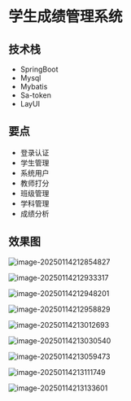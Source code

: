 # 学生成绩管理系统

<MyGlobalComponent />

## 技术栈
- SpringBoot
- Mysql
- Mybatis
- Sa-token
- LayUI

## 要点

- 登录认证
- 学生管理
- 系统用户
- 教师打分
- 班级管理
- 学科管理
- 成绩分析

<PaymentButton :productId="230" />

## 效果图

![image-20250114212854827](http://cdn.qiniu.liyansheng.top/img/image-20250114212854827.png)

![image-20250114212933317](http://cdn.qiniu.liyansheng.top/img/image-20250114212933317.png)

![image-20250114212948201](http://cdn.qiniu.liyansheng.top/img/image-20250114212948201.png)

![image-20250114212958829](http://cdn.qiniu.liyansheng.top/img/image-20250114212958829.png)

![image-20250114213012693](http://cdn.qiniu.liyansheng.top/img/image-20250114213012693.png)

![image-20250114213030540](http://cdn.qiniu.liyansheng.top/img/image-20250114213030540.png)

![image-20250114213059473](http://cdn.qiniu.liyansheng.top/img/image-20250114213059473.png)

![image-20250114213111749](http://cdn.qiniu.liyansheng.top/img/image-20250114213111749.png)

![image-20250114213133601](http://cdn.qiniu.liyansheng.top/img/image-20250114213133601.png)
